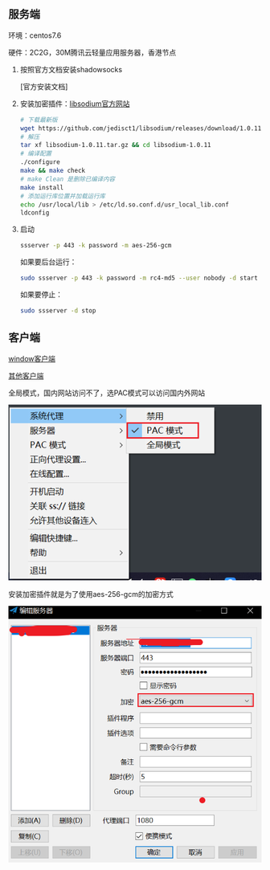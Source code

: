 ## 服务端

环境：centos7.6

硬件：2C2G，30M腾讯云轻量应用服务器，香港节点

1. 按照官方文档安装shadowsocks

   [官方安装文档]

2. 安装加密插件：[libsodium官方网站](https://doc.libsodium.org/installation/)

   ```sh
   # 下载最新版
   wget https://github.com/jedisct1/libsodium/releases/download/1.0.11/libsodium-1.0.11.tar.gz
   # 解压
   tar xf libsodium-1.0.11.tar.gz && cd libsodium-1.0.11
   # 编译配置
   ./configure
   make && make check
   # make Clean 是删除已编译内容
   make install
   # 添加运行库位置并加载运行库
   echo /usr/local/lib > /etc/ld.so.conf.d/usr_local_lib.conf
   ldconfig
   ```

3. 启动

   ```sh
   ssserver -p 443 -k password -m aes-256-gcm
   ```

   如果要后台运行：

   ```sh
   sudo ssserver -p 443 -k password -m rc4-md5 --user nobody -d start
   ```

   如果要停止：

   ```sh
   sudo ssserver -d stop
   ```



## 客户端

[window客户端](https://github.com/shadowsocks/shadowsocks-windows/wiki/Shadowsocks-Windows-%E4%BD%BF%E7%94%A8%E8%AF%B4%E6%98%8E#%E5%9F%BA%E6%9C%AC%E4%BD%BF%E7%94%A8)

[其他客户端](https://github.com/shadowsocks/shadowsocks/wiki/Ports-and-Clients#windows)

全局模式，国内网站访问不了，选PAC模式可以访问国内外网站

![image-20220421121014808](assets/image-20220421121014808.png)

安装加密插件就是为了使用aes-256-gcm的加密方式

![image-20220421121130837](assets/image-20220421121130837.png)